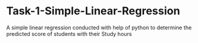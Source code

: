 # Task-1-Simple-Linear-Regression
A simple linear regression conducted with help of python to determine the predicted score of students with their Study hours
